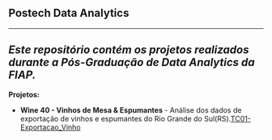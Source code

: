 
## Postech Data Analytics ##
---
*Este repositório contém os projetos realizados durante a Pós-Graduação de Data Analytics da FIAP.*
---
**Projetos:**

* **Wine 40 - Vinhos de Mesa & Espumantes**  - Análise dos dados de exportação de vinhos e espumantes do Rio Grande do Sul(RS).[TC01-Exportacao_Vinho](https://github.com/pamelacristtine/PosTech-DataAnalytics-Fiap/tree/main/TC01-Exportacao_Vinho)
